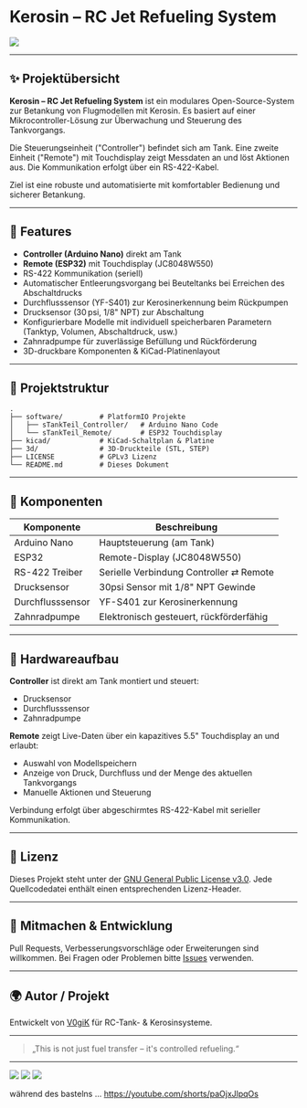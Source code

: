 # Kerosin – RC Jet Refueling System

&#x20;
![](remote_proto.jpg)


---

## ✨ Projektübersicht

**Kerosin – RC Jet Refueling System** ist ein modulares Open-Source-System zur Betankung von Flugmodellen mit Kerosin. Es basiert auf einer Mikrocontroller-Lösung zur Überwachung und Steuerung des Tankvorgangs.

Die Steuerungseinheit ("Controller") befindet sich am Tank. Eine zweite Einheit ("Remote") mit Touchdisplay zeigt Messdaten an und löst Aktionen aus. Die Kommunikation erfolgt über ein RS-422-Kabel.

Ziel ist eine robuste und automatisierte mit komfortabler Bedienung und sicherer Betankung.

---

## 🚀 Features

- **Controller (Arduino Nano)** direkt am Tank
- **Remote (ESP32)** mit Touchdisplay (JC8048W550)
- RS-422 Kommunikation (seriell)
- Automatischer Entleerungsvorgang bei Beuteltanks bei Erreichen des Abschaltdrucks
- Durchflusssensor (YF-S401) zur Kerosinerkennung beim Rückpumpen
- Drucksensor (30 psi, 1/8" NPT) zur Abschaltung
- Konfigurierbare Modelle mit individuell speicherbaren Parametern (Tanktyp, Volumen, Abschaltdruck, usw.)
- Zahnradpumpe für zuverlässige Befüllung und Rückförderung
- 3D-druckbare Komponenten & KiCad-Platinenlayout

---

## 📂 Projektstruktur

```
.
├── software/         # PlatformIO Projekte
│   ├── sTankTeil_Controller/   # Arduino Nano Code
│   └── sTankTeil_Remote/       # ESP32 Touchdisplay
├── kicad/            # KiCad-Schaltplan & Platine
├── 3d/               # 3D-Druckteile (STL, STEP)
├── LICENSE           # GPLv3 Lizenz
└── README.md         # Dieses Dokument
```

---

## 🧱 Komponenten

| Komponente       | Beschreibung                            |
| ---------------- | --------------------------------------- |
| Arduino Nano     | Hauptsteuerung (am Tank)                |
| ESP32            | Remote-Display (JC8048W550)             |
| RS-422 Treiber   | Serielle Verbindung Controller ⇄ Remote |
| Drucksensor      | 30psi Sensor mit 1/8" NPT Gewinde       |
| Durchflusssensor | YF-S401 zur Kerosinerkennung            |
| Zahnradpumpe     | Elektronisch gesteuert, rückförderfähig |

---

## 🔌 Hardwareaufbau

**Controller** ist direkt am Tank montiert und steuert:

- Drucksensor
- Durchflusssensor
- Zahnradpumpe

**Remote** zeigt Live-Daten über ein kapazitives 5.5" Touchdisplay an und erlaubt:

- Auswahl von Modellspeichern
- Anzeige von Druck, Durchfluss und der Menge des aktuellen Tankvorgangs
- Manuelle Aktionen und Steuerung

Verbindung erfolgt über abgeschirmtes RS-422-Kabel mit serieller Kommunikation.

---

## 📜 Lizenz

Dieses Projekt steht unter der [GNU General Public License v3.0](LICENSE). Jede Quellcodedatei enthält einen entsprechenden Lizenz-Header.

---

## 🤝 Mitmachen & Entwicklung

Pull Requests, Verbesserungsvorschläge oder Erweiterungen sind willkommen. Bei Fragen oder Problemen bitte [Issues](https://github.com/V0giK/kerosin/issues) verwenden.

---

## 🌍 Autor / Projekt

Entwickelt von [V0giK](https://github.com/V0giK) für RC-Tank- & Kerosinsysteme.

---

> „This is not just fuel transfer – it's controlled refueling.“

---

![](pump_proto.jpg)
![](loeten.jpg)
![](pump_aufbau.jpg)

während des bastelns ... https://youtube.com/shorts/paOjxJlpqOs
